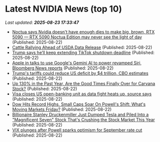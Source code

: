# Latest NVIDIA News (top 10)
_Last updated: **2025-08-23 17:33:47**_

- [Noctua says Nvidia doesn't have enough dies to make big, brown, RTX 5090 — RTX 5090 Noctua Edition may never see the light of day](https://www.tomshardware.com/pc-components/gpus/noctua-says-nvidia-doesnt-have-enough-dies-to-make-big-brown-rtx-5090-rtx-5090-noctua-edition-may-never-see-the-light-of-day) (Published: 2025-08-22)
- [Cattle Rallying Ahead of USDA Data Release](https://biztoc.com/x/9aeede3cc88021ef) (Published: 2025-08-22)
- [Trump says he’ll keep extending TikTok shutdown deadline](https://biztoc.com/x/75da287c70db5cc9) (Published: 2025-08-22)
- [Apple in talks to use Google's Gemini AI to power revamped Siri, Bloomberg News reports](https://biztoc.com/x/5cb903e89ecc3804) (Published: 2025-08-22)
- [Trump's tariffs could reduce US deficit by $4 trillion, CBO estimates](https://biztoc.com/x/c58d01a32c8bc387) (Published: 2025-08-22)
- [Up 130% in the Past Year, Are the Good Times Finally Over for Carvana Stock?](https://biztoc.com/x/4dd68bb7088d8e83) (Published: 2025-08-22)
- [Visa closes US open-banking unit as data fight heats up, source says](https://biztoc.com/x/6c60d07263043780) (Published: 2025-08-22)
- [Dow Hits Record Highs, Small Caps Soar On Powell's Shift: What's Moving Markets Friday?](https://biztoc.com/x/441e55d50ad4b91e) (Published: 2025-08-22)
- [Billionaire Stanley Druckenmiller Just Dumped Tesla and Piled Into a "Magnificent Seven" Stock That's Crushing the Stock Market This Year](https://biztoc.com/x/5bd735a3cde08708) (Published: 2025-08-22)
- [VIX plunges after Powell sparks optimism for September rate cut](https://biztoc.com/x/ddcbc193e8f16e4f) (Published: 2025-08-22)
